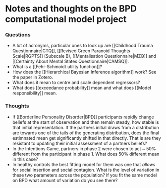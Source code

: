# Notes and thoughts on the BPD computational model project

### Questions
- A lot of acronyms, particular ones to look up are [[Childhood Trauma Questionnaire|CTQ]], [[Revised Green Paranoid Thoughts Scale|RGPTS]] (Subscale B), [[Mentalisation Questionnaire|MZQ]] and [[Certainty About Mental States Questionnaire|CAMSQ]].
- What is a [[Fehr-Schmoidt utility function]]?
- How does the [[Hierarchical Bayesian Inference algorithm]] work? See the paper in Zotero.
- What does it mean to centre and scale dependent regressors?
- What does [[exceedance probability]] mean and what does [[Model responsibility]] mean.

### Thoughts

- If [[Borderline Personality Disorder|BPD]] participants rapidly change beliefs at the start of observation and then remain steady, how stable is that initial representation. If the partners initial draws from a distribution are towards one of the tails of the generating distribution, does the final estimnated mean get significantly shifted in that directly. That is are they resistant to updating their initial assessment of a partners beliefs?
- In the Intentions Game, partners in phase 2 were chosen to act ~ 50% different from the participant in phase 1. What does 50% different mean in this case?
- In healthy controls the best fitting model for them was one that _allows_ for social insertion and social contagion. What is the level of variation in these two parameters across the population? If you fit the same model on BPD what amount of variation do you see there?